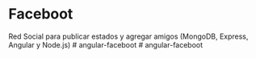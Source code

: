 # Faceboot
Red Social para publicar estados y agregar amigos (MongoDB, Express, Angular y Node.js)
#   a n g u l a r - f a c e b o o t  
 #   a n g u l a r - f a c e b o o t  
 